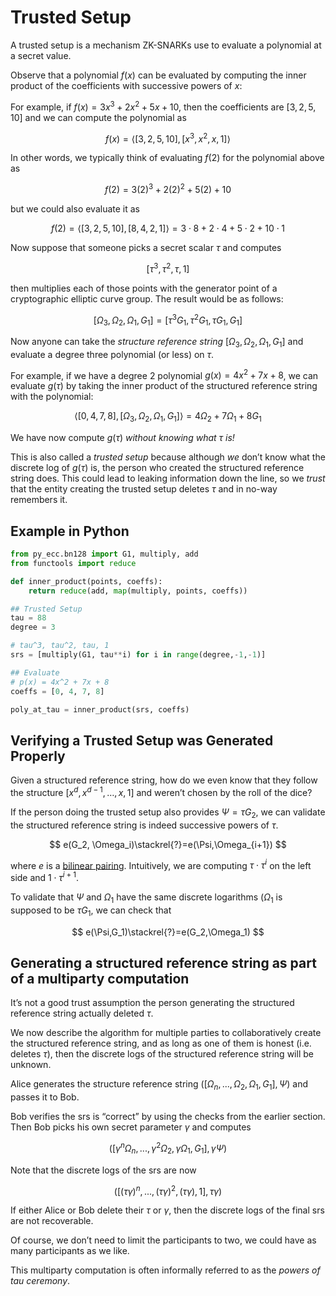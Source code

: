 # Trusted Setup
A trusted setup is a mechanism ZK-SNARKs use to evaluate a polynomial at a secret value.

Observe that a polynomial $f(x)$ can be evaluated by computing the inner product of the coefficients with successive powers of $x$:

For example, if $f(x)=3x^3+2x^2+5x+10$, then the coefficients are $[3,2,5,10]$ and we can compute the polynomial as

$$
f(x)=\langle[3,2,5,10],[x^3,x^2,x, 1]\rangle
$$

In other words, we typically think of evaluating $f(2)$ for the polynomial above as

$$
f(2)=3(2)^3+2(2)^2+5(2)+10
$$

but we could also evaluate it as

$$
f(2)=\langle[3,2,5,10],[8,4,2,1]\rangle = 3\cdot8+2\cdot4+5
\cdot2+10\cdot1
$$

Now suppose that someone picks a secret scalar $\tau$ and computes

$$
[\tau^3,\tau^2,\tau,1]
$$

then multiplies each of those points with the generator point of a cryptographic elliptic curve group. The result would be as follows:

$$
[\Omega_3, \Omega_2, \Omega_1, G_1]=[\tau^3G_1,\tau^2G_1,\tau G_1,G_1]
$$

Now anyone can take the *structure reference string* $[\Omega_3, \Omega_2, \Omega_1, G_1]$ and evaluate a degree three polynomial (or less) on $\tau$.

For example, if we have a degree 2 polynomial $g(x)=4x^2+7x+8$, we can evaluate $g(\tau)$ by taking the inner product of the structured reference string with the polynomial:

$$
\langle[0,4,7,8],[\Omega_3, \Omega_2, \Omega_1, G_1]\rangle=4\Omega_2+7\Omega_1+8G_1
$$

We have now compute $g(\tau)$ *without knowing what $\tau$ is!*

This is also called a *trusted setup* because although *we* don’t know what the discrete log of $g(\tau)$ is, the person who created the structured reference string does. This could lead to leaking information down the line, so we *trust* that the entity creating the trusted setup deletes $\tau$ and in no-way remembers it.

## Example in Python

```python
from py_ecc.bn128 import G1, multiply, add
from functools import reduce

def inner_product(points, coeffs):
    return reduce(add, map(multiply, points, coeffs))

## Trusted Setup
tau = 88
degree = 3

# tau^3, tau^2, tau, 1
srs = [multiply(G1, tau**i) for i in range(degree,-1,-1)]

## Evaluate
# p(x) = 4x^2 + 7x + 8
coeffs = [0, 4, 7, 8]

poly_at_tau = inner_product(srs, coeffs)
```

## Verifying a Trusted Setup was Generated Properly

Given a structured reference string, how do we even know that they follow the structure $[x^d, x^{d-1},\dots,x,1]$ and weren’t chosen by the roll of the dice?

If the person doing the trusted setup also provides $\Psi=\tau G_2$, we can validate the structured reference string is indeed successive powers of  $\tau$.

$$
e(G_2, \Omega_i)\stackrel{?}=e(\Psi,\Omega_{i+1})
$$

where $e$ is a [bilinear pairing](https://www.rareskills.io/post/bilinear-pairing). Intuitively, we are computing $\tau\cdot\tau^i$ on the left side and $1\cdot\tau^{i+1}$.

To validate that $\Psi$ and $\Omega_1$ have the same discrete logarithms ($\Omega_1$ is supposed to be $\tau G_1$, we can check that

$$
e(\Psi,G_1)\stackrel{?}=e(G_2,\Omega_1)
$$

## Generating a structured reference string as part of a multiparty computation

It’s not a good trust assumption the person generating the structured reference string actually deleted $\tau$.

We now describe the algorithm for multiple parties to collaboratively create the structured reference string, and as long as one of them is honest (i.e. deletes $\tau$), then the discrete logs of the structured reference string will be unknown.

Alice generates the structure reference string $([\Omega_n,...,\Omega_2,\Omega_1, G_1],\Psi)$ and passes it to Bob.

Bob verifies the srs is “correct” by using the checks from the earlier section. Then Bob picks his own secret parameter $\gamma$ and computes

$$
([\gamma^n\Omega_n,...,\gamma^2\Omega_2,\gamma\Omega_1,G_1],\gamma\Psi)
$$

Note that the discrete logs of the srs are now

$$
([(\tau\gamma)^n,...,(\tau\gamma)^2,(\tau\gamma),1],\tau\gamma)
$$

If either Alice or Bob delete their $\tau$ or $\gamma$, then the discrete logs of the final srs are not recoverable.

Of course, we don’t need to limit the participants to two, we could have as many participants as we like.

This multiparty computation is often informally referred to as the *powers of tau ceremony*.